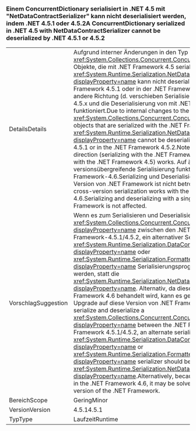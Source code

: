 ### <a name="a-concurrentdictionary-serialized-in-net-45-with-netdatacontractserializer-cannot-be-deserialized-by-net-451-or-452"></a><span data-ttu-id="05b34-101">Einem ConcurrentDictionary serialisiert in .NET 4.5 mit "NetDataContractSerializer" kann nicht deserialisiert werden, indem .NET 4.5.1 oder 4.5.2</span><span class="sxs-lookup"><span data-stu-id="05b34-101">A ConcurrentDictionary serialized in .NET 4.5 with NetDataContractSerializer cannot be deserialized by .NET 4.5.1 or 4.5.2</span></span>

|   |   |
|---|---|
|<span data-ttu-id="05b34-102">Details</span><span class="sxs-lookup"><span data-stu-id="05b34-102">Details</span></span>|<span data-ttu-id="05b34-103">Aufgrund interner Änderungen in den Typ <xref:System.Collections.Concurrent.ConcurrentDictionary%602> Objekte, die mit .NET Framework 4.5 serialisiert werden mithilfe der <xref:System.Runtime.Serialization.NetDataContractSerializer?displayProperty=name> kann nicht deserialisiert werden, in .NET Framework 4.5.1 oder in der .NET Framework-4.5.2.Note in die andere Richtung (d. verschieben Serialisieren mit .NET Framework 4.5.x und die Deserialisierung von mit .NET Framework 4.5) funktioniert.</span><span class="sxs-lookup"><span data-stu-id="05b34-103">Due to internal changes to the type, <xref:System.Collections.Concurrent.ConcurrentDictionary%602> objects that are serialized with the .NET Framework 4.5 using the <xref:System.Runtime.Serialization.NetDataContractSerializer?displayProperty=name> cannot be deserialized in the .NET Framework 4.5.1 or in the .NET Framework 4.5.2.Note that moving in the other direction (serializing with the .NET Framework 4.5.x and deserializing with the .NET Framework 4.5) works.</span></span> <span data-ttu-id="05b34-104">Auf ähnliche Weise alle 4.x versionsübergreifende Serialisierung funktioniert mit der .NET Framework-4.6.Serializing und Deserialisierung mit einer einzigen Version von .NET Framework ist nicht betroffen.</span><span class="sxs-lookup"><span data-stu-id="05b34-104">Similarly, all 4.x cross-version serialization works with the .NET Framework 4.6.Serializing and deserializing with a single version of the .NET Framework is not affected.</span></span>|
|<span data-ttu-id="05b34-105">Vorschlag</span><span class="sxs-lookup"><span data-stu-id="05b34-105">Suggestion</span></span>|<span data-ttu-id="05b34-106">Wenn es zum Serialisieren und Deserialisieren erforderlich ist eine <xref:System.Collections.Concurrent.ConcurrentDictionary%602?displayProperty=name> zwischen den .NET Framework 4.5 und .NET Framework-4.5.1/4.5.2, ein alternativer Serialisierer wie die <xref:System.Runtime.Serialization.DataContractSerializer?displayProperty=name> oder <xref:System.Runtime.Serialization.Formatters.Binary.BinaryFormatter?displayProperty=name> Serialisierungsprogramm sollte verwendet werden, statt die <xref:System.Runtime.Serialization.NetDataContractSerializer?displayProperty=name>. Alternativ, da dieses Problem in .NET Framework 4.6 behandelt wird, kann es gelöst werden durch ein Upgrade auf diese Version von .NET Framework.</span><span class="sxs-lookup"><span data-stu-id="05b34-106">If it is necessary to serialize and deserialize a <xref:System.Collections.Concurrent.ConcurrentDictionary%602?displayProperty=name> between the .NET Framework 4.5 and .NET Framework 4.5.1/4.5.2, an alternate serializer like the <xref:System.Runtime.Serialization.DataContractSerializer?displayProperty=name> or <xref:System.Runtime.Serialization.Formatters.Binary.BinaryFormatter?displayProperty=name> serializer should be used instead of the <xref:System.Runtime.Serialization.NetDataContractSerializer?displayProperty=name>.Alternatively, because this issue is addressed in the .NET Framework 4.6, it may be solved by upgrading to that version of the .NET Framework.</span></span>|
|<span data-ttu-id="05b34-107">Bereich</span><span class="sxs-lookup"><span data-stu-id="05b34-107">Scope</span></span>|<span data-ttu-id="05b34-108">Gering</span><span class="sxs-lookup"><span data-stu-id="05b34-108">Minor</span></span>|
|<span data-ttu-id="05b34-109">Version</span><span class="sxs-lookup"><span data-stu-id="05b34-109">Version</span></span>|<span data-ttu-id="05b34-110">4.5.1</span><span class="sxs-lookup"><span data-stu-id="05b34-110">4.5.1</span></span>|
|<span data-ttu-id="05b34-111">Typ</span><span class="sxs-lookup"><span data-stu-id="05b34-111">Type</span></span>|<span data-ttu-id="05b34-112">Laufzeit</span><span class="sxs-lookup"><span data-stu-id="05b34-112">Runtime</span></span>|

